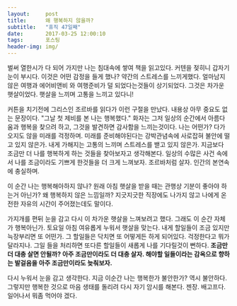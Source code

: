 ```yaml
---          
layout:	    post          
title: 	    왜 행복하지 않을까?
subtitle:   "휴직 47일째"          
date:       2017-03-25 12:00:10   
tags:       포스팅          
header-img: img/
---          
```


벌써 열한시가 다 되어 가지만 나는 침대속에 쌓여 책을 읽고있다. 커텐을 젖히니 갑자기 눈이 부시다. 이것은 어떤 감정을 들게 했나? 약간의 스트레스를 느끼게했다. 얼마남지 않은 여행과 에어비앤비 와 여행준비가 덜 되었다는것들이 상기되었다. 그것은 차가운 햇살이었다. 햇살을 느끼며 고통을 느끼고 있다니!

커튼을 치기전에 그리스인 조르바를 읽다가 이런 구절을 만났다. 내용상 아무 중요도 없는 문장이다. "그날 첫 제비를 본 나는 행복했다." 화자는 그저 일상의 순간에서 아름다움과 행복을 찾으려 하고, 그것을 발견하면 감사함을 느끼는것이다. 나는 어떤가? 다가오지도 않을 미래를 걱정하며. 미래를 준비해야된다는 강박관념속에 사로잡혀 불안에 떨고 있지 않은가. 내게 가해지는 고통의 느끼며 스트레스를 밷고 있지 않은가. 지금보다 조금만 더 나를 행복하게 하는 것들을 찾아보자고 생각해본다. 일상의 수많은 사건 속에서 나를 조금이라도 기쁘게 한것들을 더 크게 느껴보자. 조르바처럼 살자. 인간의 본연속에 충실하며.

이 순간 나는 행복해아하지 않나? 원래 아침 햇살을 받을 때는 관행상 기분이 좋아야 하는거 아닌가? 왜 행복하지 않은 느낌일까? 지긋지긋한 직장에도 나가지 않고 나에게 온전한 자유의 시간이 주어졌는데도 말이다.

가지개를 편뒤 눈을 감고 다시 이 차가운 햇살을 느껴보려고 했다. 그래도 이 순간 자체가 행복아닌가. 토요일 아침 여유롭게 누워서 햇살을 맞는다. 내게 할일들이 조금 있지만 늑장부리면 또 어떤가. 그 할일들은 닥치면 또 어떻게든 하게 되어있다. 걱정한다고 뭐가 달라지나. 그일 들을 처리하면 또다른 할일들이 새롭게 나를 기다릴것이 뻔하다. **조금만 더 대충 살면 안될까? 아주 조금만이라도 더 대충 살자. 해야할 일들이라는 감옥으로 향하는 발걸음을 아주 조금만이라도 늦춰보자.**

다시 누워서 눈을 감고 생각한다. 지금 이순간 나는 행복한가 불안한가? 역시 불안하다. 그렇지만 행복한 것으로 마음 생태를 돌리려 다시 자기 암시를 해본다. 젠장. 배고프다. 일어나서 뭐좀 먹어야 겠다. 
